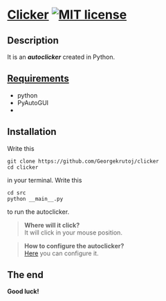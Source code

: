 # [Clicker]() [![MIT license](https://img.shields.io/badge/license-MIT-007EC7.svg)](LICENSE)

## Description
It is an **_autoclicker_** created in Python.

## [Requirements](requirements.txt)
- python 
- PyAutoGUI
- 
## Installation
Write this
```shell
git clone https://github.com/Georgekrutoj/clicker
cd clicker
```
in your terminal.
Write this
```shell
cd src
python __main__.py
```
to run the autoclicker.

> **Where will it click?**\
> It will click in your mouse position.

> **How to configure the autoclicker?**\
> [Here](src/configs.py) you can configure it.

## The end
**Good luck!**
